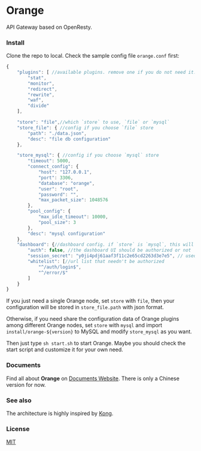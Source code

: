 # Orange

API Gateway based on OpenResty.


### Install

Clone the repo to local. Check the sample config file `orange.conf` first:

```javascript
{
    "plugins": [ //available plugins. remove one if you do not need it.
        "stat", 
        "monitor", 
        "redirect", 
        "rewrite", 
        "waf", 
        "divide"
    ],

    "store": "file",//which `store` to use, `file` or `mysql`
    "store_file": { //config if you choose `file` store
        "path": "./data.json",
        "desc": "file db configuration"
    },

    "store_mysql": { //config if you choose `mysql` store
        "timeout": 5000,
        "connect_config": {
            "host": "127.0.0.1",
            "port": 3306,
            "database": "orange",
            "user": "root",
            "password": "",
            "max_packet_size": 1048576
        },
        "pool_config": {
            "max_idle_timeout": 10000,
            "pool_size": 3
        },
        "desc": "mysql configuration"
    },
    "dashboard": {//dashboard config. if `store` is `mysql`, this will make sense
        "auth": false, //the dashboard UI should be authorized or not
        "session_secret": "y0ji4pdj61aaf3f11c2e65cd2263d3e7e5", // used to encrypt cookie
        "whitelist": [//url list that needn't be authorized
            "^/auth/login$",
            "^/error/$"
        ]
    }
}
```

If you just need a single Orange node, set `store` with `file`, then your configuration will be stored in `store_file.path` with json format.

Otherwise, if you need share the configuration data of Orange plugins among different Orange nodes, set `store` with `mysql` and import `install/orange-${version}` to MySQL and modify `store_mysql` as you want.

Then just type `sh start.sh` to start Orange. Maybe you should check the start script and customize it for your own need.


### Documents

Find all about **Orange** on [Documents Website](http://orange.sumory.com/docs). There is only a Chinese version for now.


### See also

The architecture is highly inspired by [Kong](https://github.com/Mashape/kong).


### License

[MIT](./LICENSE)
